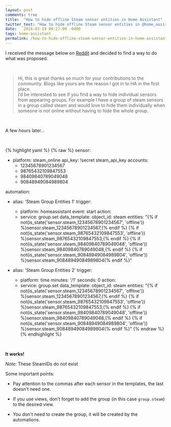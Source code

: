 ```yaml
---
layout: post
comments: true
title:  "How to hide offline Steam sensor entities in Home Assistant"
twitter_text: "How to hide offline Steam sensor entities in @home_assistant"
date:   2018-03-19 08:27:00 -0400
tags: home-assistant
permalink: /how-to-hide-offline-steam-sensor-entities-in-home-assistant/
---
```


I received the message below on [Reddit](https://www.reddit.com/r/homeassistant/comments/85fbob/managing_groups_visibility_in_home_assistant/dvx0473/) and decided to find a way to do what was proposed.

<br />

>Hi, this is great thanks so much for your contributions to the community. Blogs like yours are the reason I got in to HA in the first place.  
>I’d be interested to see if you find a way to hide individual sensors from appearing groups. For example I have a group of steam sensors in a group called steam and would love to hide them individually when someone is not online without having to hide the whole group.

<br />

A few hours later...

<br />

{% highlight yaml %}
{% raw %}
sensor:
  - platform: steam_online
    api_key: !secret steam_api_key
    accounts:
      - 12345678901234567
      - 98765432109847553
      - 98409840789049048
      - 90848949084989804

automation: 
  - alias: 'Steam Group Entities 1'
    trigger:
      - platform: homeassistant
        event: start
    action:
      - service: group.set
        data_template:
          object_id: steam
          entities: "{% if not(is_state('sensor.steam_12345678901234567', 'offline')) %}sensor.steam_12345678901234567,{% endif %}
          {% if not(is_state('sensor.steam_98765432109847553', 'offline')) %}sensor.steam_98765432109847553,{% endif %}
          {% if not(is_state('sensor.steam_98409840789049048', 'offline')) %}sensor.steam_98409840789049048,{% endif %}
          {% if not(is_state('sensor.steam_90848949084989804', 'offline')) %}sensor.steam_90848949084989804{% endif %}"

  - alias: 'Steam Group Entities 2'
    trigger:
      - platform: time
        minutes: '/1'
        seconds: 0
    action:
      - service: group.set
        data_template:
          object_id: steam
          entities: "{% if not(is_state('sensor.steam_12345678901234567', 'offline')) %}sensor.steam_12345678901234567,{% endif %}
          {% if not(is_state('sensor.steam_98765432109847553', 'offline')) %}sensor.steam_98765432109847553,{% endif %}
          {% if not(is_state('sensor.steam_98409840789049048', 'offline')) %}sensor.steam_98409840789049048,{% endif %}
          {% if not(is_state('sensor.steam_90848949084989804', 'offline')) %}sensor.steam_90848949084989804{% endif %}"
{% endraw %}
{% endhighlight %}

<br />

**It works!**

*Note:* These SteamIDs do not exist

Some important points:

*  Pay attention to the commas after each sensor in the templates, the last doesn't need one.

*  If you use views, don't forget to add the group (in this case `group.steam`) to the desired view.

*  You don't need to create the group, it will be created by the automations.